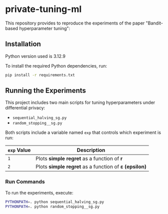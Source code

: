 # private-tuning-ml

This repository provides to reproduce the experiments of the paper "Bandit-based hyperparameter tuning":



## Installation

Python version used is 3.12.9

To install the required Python dependencies, run:

```bash
pip install -r requirements.txt
```

## Running the Experiments

This project includes two main scripts for tuning hyperparameters under differential privacy:

- `sequential_halving_sg.py`
- `random_stopping__sg.py`

Both scripts include a variable named `exp` that controls which experiment is run:

| `exp` Value | Description                                         |
|-------------|-----------------------------------------------------|
| `1`         | Plots **simple regret** as a function of **r**      |
| `2`         | Plots **simple regret** as a function of **ε (epsilon)** |

### Run Commands

To run the experiments, execute:

```bash
PYTHONPATH=. python sequential_halving_sg.py
PYTHONPATH=. python random_stopping__sg.py
```